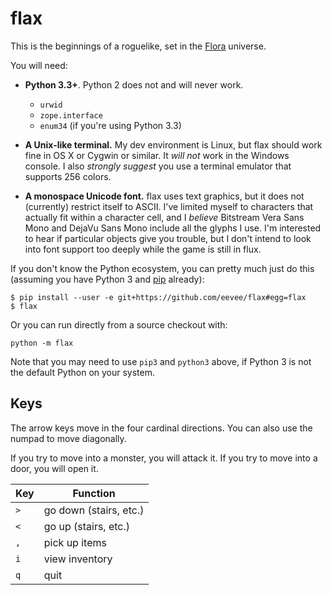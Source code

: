 # flax

This is the beginnings of a roguelike, set in the [Flora](http://floraverse.com/) universe.

You will need:

* **Python 3.3+**.  Python 2 does not and will never work.
    * `urwid`
    * `zope.interface`
    * `enum34` (if you're using Python 3.3)

* **A Unix-like terminal.**  My dev environment is Linux, but flax should work fine in OS X or Cygwin or similar.  It _will not_ work in the Windows console.  I also _strongly suggest_ you use a terminal emulator that supports 256 colors.

* **A monospace Unicode font.**  flax uses text graphics, but it does not (currently) restrict itself to ASCII.  I've limited myself to characters that actually fit within a character cell, and I _believe_ Bitstream Vera Sans Mono and DejaVu Sans Mono include all the glyphs I use.  I'm interested to hear if particular objects give you trouble, but I don't intend to look into font support too deeply while the game is still in flux.

If you don't know the Python ecosystem, you can pretty much just do this (assuming you have Python 3 and [pip](http://pip-installer.org/) already):

    $ pip install --user -e git+https://github.com/eevee/flax#egg=flax
    $ flax

Or you can run directly from a source checkout with:

    python -m flax

Note that you may need to use `pip3` and `python3` above, if Python 3 is not the default Python on your system.


## Keys

The arrow keys move in the four cardinal directions.  You can also use the numpad to move diagonally.

If you try to move into a monster, you will attack it.  If you try to move into a door, you will open it.

Key     | Function
---     | --------
`>`     | go down (stairs, etc.)
`<`     | go up (stairs, etc.)
`,`     | pick up items
`i`     | view inventory
`q`     | quit
